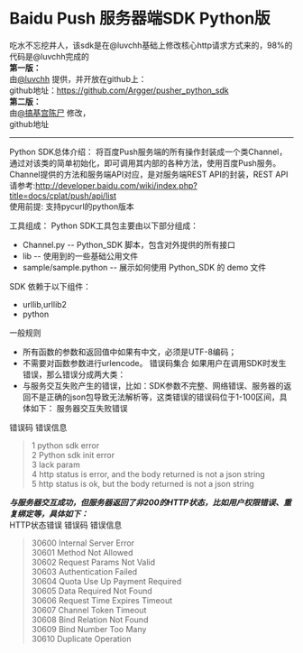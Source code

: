 Baidu Push 服务器端SDK Python版
==============
吃水不忘挖井人，该sdk是在@luvchh基础上修改核心http请求方式来的，98%的代码是@luvchh完成的   
**第一版：**   
由[@luvchh](http://weibo.com/luvchh) 提供，并开放在github上：   
github地址：<https://github.com/Argger/pusher_python_sdk>    
**第二版：**   
由[@搞基宫陈尸](http://www.weibo.com/u/2255232584) 修改，   
github地址   
- - -
Python SDK总体介绍：
将百度Push服务端的所有操作封装成一个类Channel，通过对该类的简单初始化，即可调用其内部的各种方法，使用百度Push服务。
Channel提供的方法和服务端API对应，是对服务端REST API的封装，REST API请参考:http://developer.baidu.com/wiki/index.php?title=docs/cplat/push/api/list  
使用前提:
支持pycurl的python版本

工具组成：
Python SDK工具包主要由以下部分组成：
*	Channel.py -- Python_SDK 脚本，包含对外提供的所有接口
*	lib -- 使用到的一些基础公用文件
*	sample/sample.python -- 展示如何使用 Python_SDK 的 demo 文件

SDK 依赖于以下组件：
*	urllib,urllib2 
*	python


一般规则
*	所有函数的参数和返回值中如果有中文，必须是UTF-8编码；
*	不需要对函数参数进行urlencode。
错误码集合
如果用户在调用SDK时发生错误，那么错误分成两大类：
*	与服务交互失败产生的错误，比如：SDK参数不完整、网络错误、服务器的返回不是正确的json包导致无法解析等，这类错误的错误码位于1-100区间，具体如下：
服务器交互失败错误  

错误码	错误信息  


>1	python sdk error   
>2	Python sdk init error   
>3	lack param   
>4	http status is error, and the body returned is not a json string   
>5	http status is ok, but the body returned is not a json string   

***与服务器交互成功，但服务器返回了非200的HTTP状态，比如用户权限错误、重复绑定等，具体如下：***     
HTTP状态错误
错误码	错误信息
>30600	Internal Server Error   
>30601	Method Not Allowed   
>30602	Request Params Not Valid   
>30603	Authentication Failed   
>30604	Quota Use Up Payment Required   
>30605	Data Required Not Found   
>30606	Request Time Expires Timeout   
>30607	Channel Token Timeout   
>30608	Bind Relation Not Found   
>30609	Bind Number Too Many   
>30610	Duplicate Operation     
